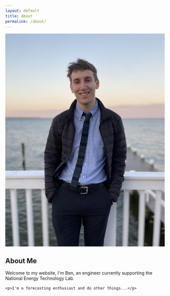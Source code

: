 ```yaml
---
layout: default
title: About
permalink: /about/
---
```


<section class="about">
  <div class="profile-container">
    <!-- Profile Picture -->
    <img src="/assets/images/profile.jpg" alt="Ben Shindel's Profile Picture" class="profile-pic">
  </div>

  <div class="about-text">
    <!-- About Text -->
    <h1>About Me</h1>
    <p>Welcome to my website, I'm Ben, an engineer currently supporting the National Energy Technology Lab.</p>
    
    <p>I'm a forecasting enthusiast and do other things...</p>
  </div>
</section>
